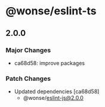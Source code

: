 # @wonse/eslint-ts

## 2.0.0

### Major Changes

- ca68d58: improve packages

### Patch Changes

- Updated dependencies [ca68d58]
  - @wonse/eslint-js@2.0.0
